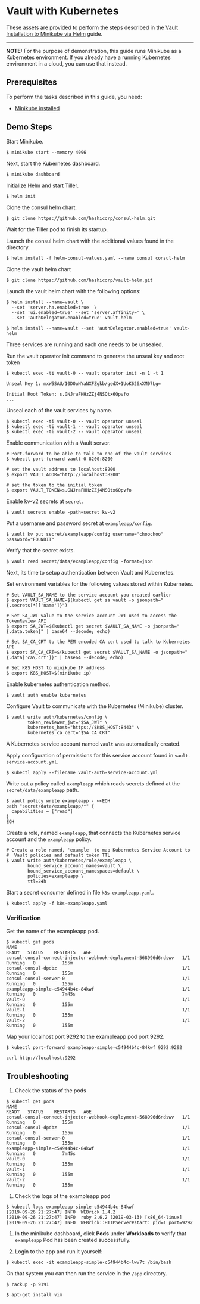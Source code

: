 # Vault with Kubernetes

These assets are provided to perform the steps described in the [Vault Installation to Minikube via Helm](https://learn.hashicorp.com/vault/getting-started-k8s/minikube) guide.

---

**NOTE:** For the purpose of demonstration, this guide runs Minikube as a
Kubernetes environment. If you already have a running Kubernetes environment
in a cloud, you can use that instead.

## Prerequisites

To perform the tasks described in this guide, you need:

- [Minikube installed](https://kubernetes.io/docs/tasks/tools/install-minikube/)

## Demo Steps

Start Minikube.

```
$ minikube start --memory 4096
```

Next, start the Kubernetes dashboard.

```
$ minikube dashboard
```

Initialize Helm and start Tiller.

```shell
$ helm init
```

Clone the consul helm chart.

```shell
$ git clone https://github.com/hashicorp/consul-helm.git
```

Wait for the Tiller pod to finish its startup.

Launch the consul helm chart with the additional values found in the directory.

```shell
$ helm install -f helm-consul-values.yaml --name consul consul-helm
```

Clone the vault helm chart

```shell
$ git clone https://github.com/hashicorp/vault-helm.git
```

Launch the vault helm chart with the following options:

```shell
$ helm install --name=vault \
  --set 'server.ha.enabled=true' \
  --set 'ui.enabled=true' --set 'server.affinity=' \
  --set 'authDelegator.enabled=true' vault-helm
```

```shell
$ helm install --name=vault --set 'authDelegator.enabled=true' vault-helm
```

Three services are running and each one needs to be unsealed.

Run the vault operator init command to generate the unseal key and root token

```shell
$ kubectl exec -ti vault-0 -- vault operator init -n 1 -t 1

Unseal Key 1: mxW5SAU/10DOuNYaNXFZgkb/gedX+1UoK626xXM07Lg=

Initial Root Token: s.GNJraFHHzZZj4NSOtx6Qpvfo
...
```

Unseal each of the vault services by name.

```shell
$ kubectl exec -ti vault-0 -- vault operator unseal
$ kubectl exec -ti vault-1 -- vault operator unseal
$ kubectl exec -ti vault-2 -- vault operator unseal
```

Enable communication with a Vault server.

```
# Port-forward to be able to talk to one of the vault services
$ kubectl port-forward vault-0 8200:8200

# set the vault address to localhost:8200
$ export VAULT_ADDR="http://localhost:8200"

# set the token to the initial token
$ export VAULT_TOKEN=s.GNJraFHHzZZj4NSOtx6Qpvfo
```

Enable kv-v2 secrets at `secret`.

```shell
$ vault secrets enable -path=secret kv-v2
```

Put a username and password secret at `exampleapp/config`.

```shell
$ vault kv put secret/exampleapp/config username="choochoo" password="FOUNDIT"
```

Verify that the secret exists.

```shell
$ vault read secret/data/exampleapp/config -format=json
```

Next, its time to setup authentication between Vault and Kubernetes.

Set environment variables for the following values stored within Kubernetes.

```
# Set VAULT_SA_NAME to the service account you created earlier
$ export VAULT_SA_NAME=$(kubectl get sa vault -o jsonpath="{.secrets[*]['name']}")

# Set SA_JWT value to the service account JWT used to access the TokenReview API
$ export SA_JWT=$(kubectl get secret $VAULT_SA_NAME -o jsonpath="{.data.token}" | base64 --decode; echo)

# Set SA_CA_CRT to the PEM encoded CA cert used to talk to Kubernetes API
$ export SA_CA_CRT=$(kubectl get secret $VAULT_SA_NAME -o jsonpath="{.data['ca\.crt']}" | base64 --decode; echo)

# Set K8S_HOST to minikube IP address
$ export K8S_HOST=$(minikube ip)
```

Enable kubernetes authentication method.

```shell
$ vault auth enable kubernetes
```

Configure Vault to communicate with the Kubernetes (Minikube) cluster.

```shell
$ vault write auth/kubernetes/config \
        token_reviewer_jwt="$SA_JWT" \
        kubernetes_host="https://$K8S_HOST:8443" \
        kubernetes_ca_cert="$SA_CA_CRT"
```

A Kubernetes service account named `vault` was automatically created.

Apply configuration of permissions for this service account found in
`vault-service-account.yml`.

```
$ kubectl apply --filename vault-auth-service-account.yml
```

Write out a policy called `exampleapp` which reads secrets defined at the `secret/data/exampleapp` path.

```shell
$ vault policy write exampleapp - <<EOH
path "secret/data/exampleapp/*" {
  capabilities = ["read"]
}
EOH
```

Create a role, named `exampleapp`, that connects the Kubernetes service account
and the `exampleapp` policy.

```shell
# Create a role named, 'example' to map Kubernetes Service Account to
#  Vault policies and default token TTL
$ vault write auth/kubernetes/role/exampleapp \
        bound_service_account_names=vault \
        bound_service_account_namespaces=default \
        policies=exampleapp \
        ttl=24h
```

Start a secret consumer defined in file `k8s-exampleapp.yaml`.

```shell
$ kubectl apply -f k8s-exampleapp.yaml
```

### Verification

Get the name of the exampleapp pod.

```shell
$ kubectl get pods
NAME                                                              READY   STATUS    RESTARTS   AGE
consul-consul-connect-injector-webhook-deployment-568996d6ndswv   1/1     Running   0          155m
consul-consul-dpdbz                                               1/1     Running   0          155m
consul-consul-server-0                                            1/1     Running   0          155m
exampleapp-simple-c54944b4c-84kwf                                 1/1     Running   0          7m45s
vault-0                                                           1/1     Running   0          155m
vault-1                                                           1/1     Running   0          155m
vault-2                                                           1/1     Running   0          155m
```

Map your localhost port 9292 to the exampleapp pod port 9292.

```shell
$ kubectl port-forward exampleapp-simple-c54944b4c-84kwf 9292:9292
```

```shell
curl http://localhost:9292
```

## Troubleshooting

1. Check the status of the pods

```shell
$ kubectl get pods
NAME                                                              READY   STATUS    RESTARTS   AGE
consul-consul-connect-injector-webhook-deployment-568996d6ndswv   1/1     Running   0          155m
consul-consul-dpdbz                                               1/1     Running   0          155m
consul-consul-server-0                                            1/1     Running   0          155m
exampleapp-simple-c54944b4c-84kwf                                 1/1     Running   0          7m45s
vault-0                                                           1/1     Running   0          155m
vault-1                                                           1/1     Running   0          155m
vault-2                                                           1/1     Running   0          155m
```

1. Check the logs of the exampleapp pod

```shell
$ kubectl logs exampleapp-simple-c54944b4c-84kwf
[2019-09-26 21:27:47] INFO  WEBrick 1.4.2
[2019-09-26 21:27:47] INFO  ruby 2.6.2 (2019-03-13) [x86_64-linux]
[2019-09-26 21:27:47] INFO  WEBrick::HTTPServer#start: pid=1 port=9292
```

1. In the minikube dashboard, click **Pods** under **Workloads** to verify that
`exampleapp` Pod has been created successfully.


1. Login to the app and run it yourself:

```shell
$ kubectl exec -it exampleapp-simple-c54944b4c-lwv7t /bin/bash
```

On that system you can then run the service in the `/app` directory.

```shell
$ rackup -p 9191
```

```shell
$ apt-get install vim
```
